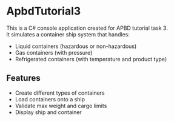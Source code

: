 # ApbdTutorial3

This is a C# console application created for APBD tutorial task 3.  
It simulates a container ship system that handles:

- Liquid containers (hazardous or non-hazardous)
- Gas containers (with pressure)
- Refrigerated containers (with temperature and product type)

## Features
- Create different types of containers
- Load containers onto a ship
- Validate max weight and cargo limits
- Display ship and container
